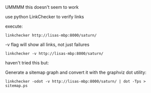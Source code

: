 UMMMM this doesn't seem to work

use python LinkChecker to verify links

execute: 

	linkchecker http://lisas-mbp:8000/saturn/


-v flag will show all links, not just failures

	linkchecker -v http://lisas-mbp:8000/saturn/


haven't tried this but: 

Generate a sitemap graph and convert it with the graphviz dot utility: 

	linkchecker -odot -v http://lisas-mbp:8000/saturn/ | dot -Tps > sitemap.ps  
